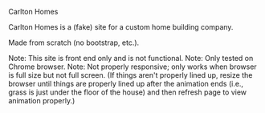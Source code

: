 Carlton Homes

Carlton Homes is a (fake) site for a custom home building company.

Made from scratch (no bootstrap, etc.).

Note:  This site is front end only and is not functional.
Note:  Only tested on Chrome browser.
Note:  Not properly responsive; only works when browser is full size but not full screen.  (If things aren't properly lined up, resize the browser until things are properly lined up after the animation ends (i.e., grass is just under the floor of the house) and then refresh page to view animation properly.)